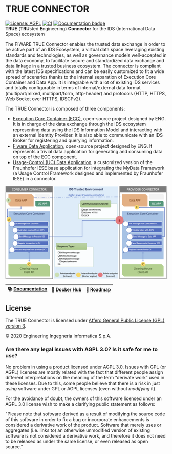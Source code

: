 # TRUE CONNECTOR

[![License: AGPL](https://img.shields.io/github/license/Engineering-Research-and-Development/fiware-true-connector.svg)](https://opensource.org/licenses/AGPL-3.0)
[![CI](https://github.com/Engineering-Research-and-Development/true-connector-execution_core_container/workflows/ECC/badge.svg)](https://github.com/Engineering-Research-and-Development/true-connector-execution_core_container/actions/workflows/ECC.yml)
[![Documentation badge](https://readthedocs.org/projects/fiware-true-connector/badge/?version=latest)](https://fiware-true-connector.readthedocs.io/en/latest/)
<br/>
**TRUE** (**TRU**sted **E**ngineering) **Connector** for the IDS (International Data Space) ecosystem

The FIWARE TRUE Connector enables the trusted data exchange in order to be active part of an IDS Ecosystem, a virtual data space leveraging existing standards and technologies, as well as governance models well-accepted in the data economy, to facilitate secure and standardized data exchange and data linkage in a trusted business ecosystem. The connector is compliant with the latest IDS specifications and can be easily customized to fit a wide spread of scenarios thanks to the internal separation of Execution Core Container and Data App. It is integrable with a lot of existing IDS services and totally configurable in terms of internal/external data format (multipart/mixed, multipart/form, http-header) and protocols (HTTP, HTTPS, Web Socket over HTTPS, IDSCPv2).

The TRUE Connector is composed of three components:

* [Execution Core Container (ECC)](https://github.com/Engineering-Research-and-Development/true-connector-execution_core_container), open-source project designed by ENG. It is in charge of the data exchange through the IDS ecosystem representing data using the IDS Information Model and interacting with an external Identity Provider. It is also able to communicate with an IDS Broker for registering and querying information.
* [Fiware Data Application](https://github.com/Engineering-Research-and-Development/true-connector-fiware_data_app), open-source project designed by ENG. It represents a trivial data application for generating and consuming data on top of the ECC component.
* [Usage-Control (UC) Data Application](https://github.com/Engineering-Research-and-Development/true-connector-uc_data_app), a customized version of the Fraunhofer IESE base application for integrating the MyData Framework (a Usage Control Framework designed and implemented by Fraunhofer IESE) in a connector.

![TRUE Connector Architecture](docs/img/TRUE_Connector_Architecture.png?raw=true "TRUE Connector Architecture")

| :books: [Documentation](https://fiware-true-connector.readthedocs.io/en/latest/) | :whale: [Docker Hub](https://hub.docker.com/) | :dart: [Roadmap](https://github.com/Engineering-Research-and-Development/fiware-true-connector/blob/master/roadmap.md) |
| -------------------------------------------------------------------------------- | --------------------------------------------- | ---------------------------------------------------------------------------------------------------------------------- |


## License

The TRUE Connector is licensed under [Affero General Public License (GPL) version 3](./LICENSE).

© 2020 Engineering Ingegneria Informatica S.p.A.


### Are there any legal issues with AGPL 3.0? Is it safe for me to use?

No problem in using a product licensed under AGPL 3.0. Issues with GPL (or AGPL) licenses are mostly related with the
fact that different people assign different interpretations on the meaning of the term “derivate work” used in these
licenses. Due to this, some people believe that there is a risk in just _using_ software under GPL or AGPL licenses
(even without _modifying_ it).

For the avoidance of doubt, the owners of this software licensed under an AGPL 3.0 license wish to make a clarifying
public statement as follows:

"Please note that software derived as a result of modifying the source code of this software in order to fix a bug or
incorporate enhancements is considered a derivative work of the product. Software that merely uses or aggregates (i.e.
links to) an otherwise unmodified version of existing software is not considered a derivative work, and therefore it
does not need to be released as under the same license, or even released as open source."

